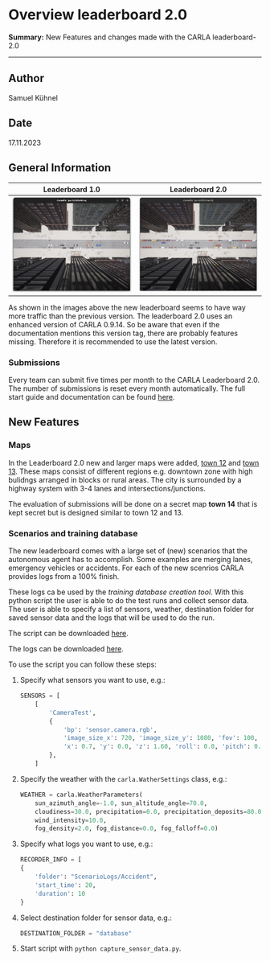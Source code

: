 # Overview leaderboard 2.0

**Summary:** New Features and changes made with the CARLA leaderboard-2.0

---

## Author

Samuel Kühnel

## Date

17.11.2023

## General Information

Leaderboard 1.0             |  Leaderboard 2.0
:-------------------------:|:-------------------------:
![leaderboard-1](../../00_assets/leaderboard-1.png)  |  ![leaderboard-2](../../00_assets/leaderboard-2.png)

As shown in the images above the new leaderboard seems to have way more traffic than the previous version. The leaderboard 2.0 uses an enhanced version of CARLA 0.9.14. So be aware that even if the documentation mentions this version tag, there are probably features missing.
Therefore it is recommended to use the latest version.

### Submissions

Every team can submit five times per month to the CARLA Leaderboard 2.0. The number of submissions is reset every month automatically. The full start guide and documentation can be found [here](https://leaderboard.carla.org/get_started/).

## New Features

### Maps

In the Leaderboard 2.0 new and larger maps were added, [town 12](https://carla.readthedocs.io/en/latest/map_town12/) and [town 13](https://carla.readthedocs.io/en/latest/map_town13/).
These maps consist of different regions e.g. downtown zone with high bulidngs arranged in blocks or rural areas. The city is surrounded by a highway system with 3-4 lanes and intersections/junctions.

The evaluation of submissions will be done on a secret map **town 14** that is kept secret but is designed similar to town 12 and 13.

### Scenarios and training database

The new leaderboard comes with a large set of (new) scenarios that the autonomous agent has to accomplish. Some examples are merging lanes, emergency vehicles or accidents. For each of the new scenrios CARLA provides logs from a 100% finish.

These logs ca be used by the _training database creation tool_. With this python script the user is able to do the test runs and collect sensor data. The user is able to specify a list of sensors, weather, destination folder for saved sensor data and the logs that will be used to do the run.

The script can be downloaded [here](https://leaderboard-logs.s3.us-west-2.amazonaws.com/capture_sensor_data.py).

The logs can be downloaded [here](https://leaderboard-logs.s3.us-west-2.amazonaws.com/Scenario+Logs.zip).

To use the script you can follow these steps:

1. Specify what sensors you want to use, e.g.:

    ```python
    SENSORS = [
        [
            'CameraTest',
            {
                'bp': 'sensor.camera.rgb',
                'image_size_x': 720, 'image_size_y': 1080, 'fov': 100,
                'x': 0.7, 'y': 0.0, 'z': 1.60, 'roll': 0.0, 'pitch': 0.0, 'yaw': 0.0
            },
        ]
    ```

2. Specify the weather with the ```carla.WatherSettings``` class, e.g.:

    ```python
    WEATHER = carla.WeatherParameters(
        sun_azimuth_angle=-1.0, sun_altitude_angle=70.0,
        cloudiness=30.0, precipitation=0.0, precipitation_deposits=80.0, wetness=15.0,
        wind_intensity=10.0,
        fog_density=2.0, fog_distance=0.0, fog_falloff=0.0)
    ```

3. Specify what logs you want to use, e.g.:

    ```python
    RECORDER_INFO = [
    {
        'folder': "ScenarioLogs/Accident",
        'start_time': 20,
        'duration': 10
    }
    ```

4. Select destination folder for sensor data, e.g.:

    ```python
    DESTINATION_FOLDER = "database"
    ```

5. Start script with ```python capture_sensor_data.py```.
